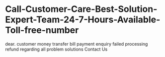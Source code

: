# Call-Customer-Care-Best-Solution-Expert-Team-24-7-Hours-Available-Toll-free-number
dear. customer money transfer bill payment enquiry failed processing refund regarding all problem solutions Contact Us
